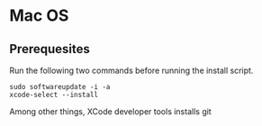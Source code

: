 # Mac OS

## Prerequesites

Run the following two commands before running the install script.
```
sudo softwareupdate -i -a
xcode-select --install
```
Among other things, XCode developer tools installs git